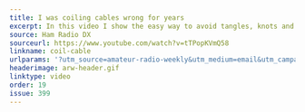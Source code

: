 ```yaml
---
title: I was coiling cables wrong for years
excerpt: In this video I show the easy way to avoid tangles, knots and kinks when you're coiling cables.
source: Ham Radio DX
sourceurl: https://www.youtube.com/watch?v=tTPopKVmQ58
linkname: coil-cable
urlparams: '?utm_source=amateur-radio-weekly&utm_medium=email&utm_campaign=newsletter'
headerimage: arw-header.gif
linktype: video
order: 19
issue: 399
---
```

